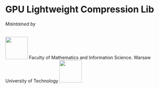 # GPU Lightweight Compression Lib

###### Maintained by 
<img src="https://mis-wut.github.io/gpu_lwcompression_lib/logo.png" width="70" height="70" /> Faculty of Mathematics and Information Science. Warsaw University of Technology <img src="https://mis-wut.github.io/gpu_lwcompression_lib/wut-logo.jpg" width="70" height="70" /> 
